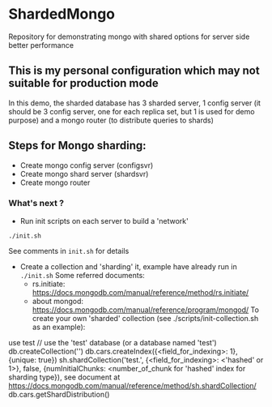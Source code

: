 # ShardedMongo
Repository for demonstrating mongo with shared options for server side better performance

## This is my personal configuration which may not suitable for production mode

In this demo, the sharded database has 3 sharded server, 1 config server (it should be 3 config server, one for each replica set, but 1 is used for demo purpose) and a mongo router (to distribute queries to shards)

## Steps for Mongo sharding:
- Create mongo config server (configsvr)
- Create mongo shard server (shardsvr)
- Create mongo router

### What's next ?
- Run init scripts on each server to build a 'network'
```
./init.sh
```
See comments in ```init.sh``` for details

- Create a collection and 'sharding' it, example have already run in ```./init.sh```
  Some referred documents:
  - rs.initiate: https://docs.mongodb.com/manual/reference/method/rs.initiate/
  - about mongod: https://docs.mongodb.com/manual/reference/program/mongod/
To create your own 'sharded' collection (see ./scripts/init-collection.sh as an example):

use test // use the 'test' database (or a database named 'test')
db.createCollection('<collection name>')
db.cars.createIndex({<field_for_indexing>: 1}, {unique: true})
sh.shardCollection('test.<collection name>', {<field_for_indexing>: <'hashed' or 1>}, false, {numInitialChunks: <number_of_chunk for 'hashed' index for sharding type}), see document at https://docs.mongodb.com/manual/reference/method/sh.shardCollection/
db.cars.getShardDistribution()
